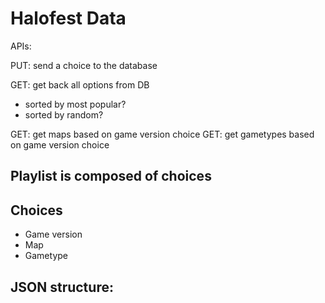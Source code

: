 # Halofest Data

APIs:

PUT: send a choice to the database

GET: get back all options from DB
- sorted by most popular? 
- sorted by random?

GET: get maps based on game version choice
GET: get gametypes based on game version choice

## Playlist is composed of choices


## Choices
- Game version
- Map
- Gametype


## JSON structure:
